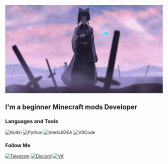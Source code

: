 [![Header](https://github.com/K0ras1K/k0ras1k/blob/main/assets/shinobu-winter-gif.gif)](https://loliland.ru/user/K0ras1K)

## I'm a beginner Minecraft mods Developer

### Languages and Tools
![Kotlin](https://img.shields.io/badge/-Kotlin-090909?style=social&logo=kotlin)
![Python](https://img.shields.io/badge/-Python-090909?style=social&logo=python)
![IntelliJIDEA](https://img.shields.io/badge/-IntelliJIDEA-090909?style=social&logo=IntelliJIDEA)
![VSCode](https://img.shields.io/badge/-VSCode-090909?style=social&logo=visualstudiocode)

### Follow Me
[![Telegram](https://img.shields.io/badge/-Telegram-090909?style=social&logo=telegram)](https://t.me/K0ras1K)
[![Discord](https://img.shields.io/badge/-Discord-090909?style=social&logo=discord)](https://discord.com/invite/hyUep5t)
[![VK](https://img.shields.io/badge/-VK-090909?style=social&logo=vk)](https://vk.com/k0ras1k)
